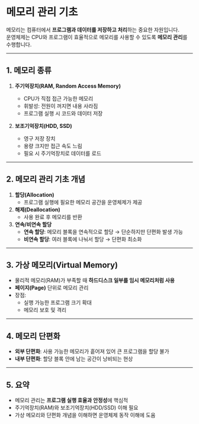 # 메모리 관리 기초

메모리는 컴퓨터에서 **프로그램과 데이터를 저장하고 처리**하는 중요한 자원입니다.  
운영체제는 CPU와 프로그램이 효율적으로 메모리를 사용할 수 있도록 **메모리 관리**를 수행합니다.

---

## 1. 메모리 종류
1. **주기억장치(RAM, Random Access Memory)**
   - CPU가 직접 접근 가능한 메모리
   - 휘발성: 전원이 꺼지면 내용 사라짐
   - 프로그램 실행 시 코드와 데이터 저장

2. **보조기억장치(HDD, SSD)**
   - 영구 저장 장치
   - 용량 크지만 접근 속도 느림
   - 필요 시 주기억장치로 데이터를 로드

---

## 2. 메모리 관리 기초 개념
1. **할당(Allocation)**
   - 프로그램 실행에 필요한 메모리 공간을 운영체제가 제공
2. **해제(Deallocation)**
   - 사용 완료 후 메모리를 반환
3. **연속/비연속 할당**
   - **연속 할당**: 메모리 블록을 연속적으로 할당 → 단순하지만 단편화 발생 가능
   - **비연속 할당**: 여러 블록에 나눠서 할당 → 단편화 최소화

---

## 3. 가상 메모리(Virtual Memory)
- 물리적 메모리(RAM)가 부족할 때 **하드디스크 일부를 임시 메모리처럼 사용**
- **페이지(Page)** 단위로 메모리 관리
- 장점:
  - 실행 가능한 프로그램 크기 확대
  - 메모리 보호 및 격리

---

## 4. 메모리 단편화
- **외부 단편화**: 사용 가능한 메모리가 흩어져 있어 큰 프로그램을 할당 불가  
- **내부 단편화**: 할당 블록 안에 남는 공간이 낭비되는 현상

---

## 5. 요약
- 메모리 관리는 **프로그램 실행 효율과 안정성**에 핵심적  
- 주기억장치(RAM)와 보조기억장치(HDD/SSD) 이해 필요  
- 가상 메모리와 단편화 개념을 이해하면 운영체제 동작 이해에 도움
